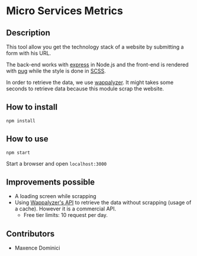 # Micro Services Metrics
## Description
This tool allow you get the technology stack of a website by submitting a form with his URL.

The back-end works with  [express](https://expressjs.com/) in Node.js and the front-end is rendered with [pug](https://pugjs.org) while the style is done in [SCSS](https://sass-lang.com/).

In order to retrieve the data, we use [wappalyzer](https://github.com/AliasIO/wappalyzer). It might takes some seconds to retrieve data because this module scrap the website.

## How to install
```shell script
npm install
```

## How to use
```shell script
npm start
```
Start a browser and open `localhost:3000`

## Improvements possible
- A loading screen while scrapping
- Using [Wappalyzer's API](https://docs.wappalyzer.com/api/basics.html) to retrieve the data without scrapping (usage of a cache). However it is a commercial API.
    - Free tier limits: 10 request per day.

## Contributors
- Maxence Dominici